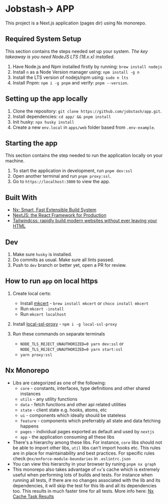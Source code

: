 # Jobstash-> APP

This project is a Next.js application (pages dir) using Nx monorepo.

## Required System Setup

This section contains the steps needed set up your system.
_The key takeaway is you need NodeJS LTS (18.x.x) installed._

1. Have Node.js and Npm installed firstly by running: `brew install nodejs`
2. Install `n` as a Node Version manager using: `npm install -g n`
3. Install the LTS version of nodejs/npm using: `sudo n lts`
4. Install Pnpm: `npm i -g pnpm` and verify: `pnpm --version`.

## Setting up the app locally

1. Clone the repository: `git clone https://github.com/jobstash/app.git`.
2. Install dependencies: `cd app/ && pnpm install`
3. Init husky: `npx husky install`
4. Create a new `env.local` in `apps/web` folder based from `.env-example`.

## Starting the app

This section contains the step needed to run the application locally on your machine.

1. To start the application in development, run `pnpm dev:ssl`
2. Open another terminal and run `pnpm proxy:ssl`.
3. Go to `https://localhost:3000` to view the app.

## Built With

- [Nx: Smart, Fast Extensible Build System](https://nx.dev)
- [NextJS: the React Framework for Production](https://nextjs.org/docs)
- [Tailwindcss: rapidly build modern websites without ever leaving your HTML](https://tailwindcss.com/)

## Dev

1. Make sure `husky` is installed.
2. Do commits as usual. Make sure all lints passed.
3. Push to `dev` branch or better yet, open a PR for review.

## How to run `app` on local https

1. Create local certs:
    - Install [mkcert](https://github.com/FiloSottile/mkcert) - `brew install mkcert` or `choco install mkcert`
    - Run `mkcert -install`
    - Run `mkcert localhost`

2. Install [local-ssl-proxy](https://github.com/cameronhunter/local-ssl-proxy) - `npm i -g local-ssl-proxy`
3. Run these commands on separate terminals
    - `NODE_TLS_REJECT_UNAUTHORIZED=0 yarn dev:ssl` or `NODE_TLS_REJECT_UNAUTHORIZED=0 yarn start:ssl`
    - `yarn proxy:ssl`

## Nx Monorepo

- Libs are categorized as one of the following:
  - `core` - constants, interfaces, type definitions and other shared instances
  - `utils` - any utility functions
  - `data` - fetch functions and other api related utilities
  - `state` - client state e.g. hooks, atoms, etc
  - `ui` - components which ideally should be stateless
  - `feature` - components which preferrably all state and data fetching happens
  - `pages` - individual pages exported as default and used by `nextjs`
  - `app` - the application consuming all these libs
- There's a hierarchy among these libs. For instance, `core` libs should not be able to import other libs, `util` libs can't import hooks etc. This rules are in place for maintainability and best practices. For specific rules check `@nx/enforce-module-boundaries` in `.eslintrc.json`
- You can view this hierarchy in your browser by runing `pnpm nx graph`
- This monorepo also takes advantage of `nx`'s cache which is extremely useful when performing lots of builds and tests. For instance when running all tests, if there are no changes associated with the lib and its dependencies, it will skip the test for this lib and all its dependencies too. This results in much faster time for all tests. More info here: [Nx Cache Task Results](https://nx.dev/core-features/cache-task-results)
